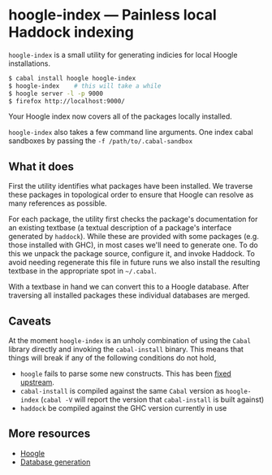 # hoogle-index — Painless local Haddock indexing

`hoogle-index` is a small utility for generating indicies for local
Hoogle installations.

```bash
$ cabal install hoogle hoogle-index
$ hoogle-index    # this will take a while
$ hoogle server -l -p 9000
$ firefox http://localhost:9000/
```

Your Hoogle index now covers all of the packages locally installed.

`hoogle-index` also takes a few command line arguments. One index
cabal sandboxes by passing the `-f /path/to/.cabal-sandbox`

## What it does

First the utility identifies what packages have been installed. We
traverse these packages in topological order to ensure that Hoogle can
resolve as many references as possible.

For each package, the utility first checks the package's documentation
for an existing textbase (a textual description of a package's interface
generated by `haddock`). While these are provided with some packages
(e.g. those installed with GHC), in most cases we'll need to generate
one. To do this we unpack the package source, configure it, and invoke
Haddock. To avoid needing regenerate this file in future runs we also
install the resulting textbase in the appropriate spot in `~/.cabal`.

With a textbase in hand we can convert this to a Hoogle database.
After traversing all installed packages these individual databases are
merged.

## Caveats

At the moment `hoogle-index` is an unholy combination of using the `Cabal`
library directly and invoking the `cabal-install` binary. This means that
things will break if any of the following conditions do not hold,

 * `hoogle` fails to parse some new constructs. This has been
   [fixed upstream](https://github.com/ndmitchell/hoogle/pull/85).
 * `cabal-install` is compiled against the same `Cabal` version as `hoogle-index`
   (`cabal -V` will report the version that `cabal-install` is built against)
 * `haddock` be compiled against the GHC version currently in use

## More resources

 * [Hoogle](http://www.haskell.org/haskellwiki/Hoogle)
 * [Database generation](http://neilmitchell.blogspot.com/2008/08/hoogle-database-generation.html)

